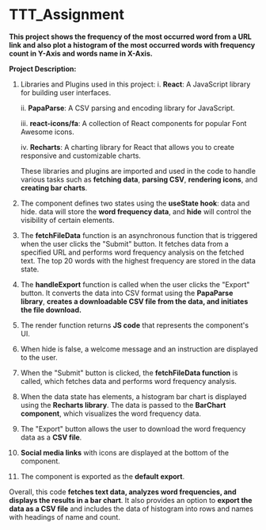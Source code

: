 # TTT_Assignment

**This project shows the frequency of the most occurred word from a URL link and also plot a histogram of the most occurred words with frequency count in Y-Axis and words name in X-Axis.**

**Project Description:**
1. Libraries and Plugins used in this project:
   i. **React**: A JavaScript library for building user interfaces.

   ii. **PapaParse**: A CSV parsing and encoding library for JavaScript.

   iii. **react-icons/fa**: A collection of React components for popular Font Awesome icons.

   iv. **Recharts**: A charting library for React that allows you to create responsive and customizable charts.

   These libraries and plugins are imported and used in the code to handle various tasks such as **fetching data**, **parsing CSV**, **rendering icons**, and        **creating bar charts**.

2. The component defines two states using the **useState hook**: data and hide. data will store the **word frequency data**, and **hide** will control the      visibility of certain elements.

3. The **fetchFileData** function is an asynchronous function that is triggered when the user clicks the "Submit" button. It fetches data from a specified URL and performs word frequency analysis on the fetched text. The top 20 words with the highest frequency are stored in the data state.

4. The **handleExport** function is called when the user clicks the "Export" button. It converts the data into CSV format using the **PapaParse library**, **creates a downloadable CSV file from the data, and initiates the file download.**

5. The render function returns **JS code** that represents the component's UI.

6. When hide is false, a welcome message and an instruction are displayed to the user.

7. When the "Submit" button is clicked, the **fetchFileData function** is called, which fetches data and performs word frequency analysis.

8. When the data state has elements, a histogram bar chart is displayed using the **Recharts library**. The data is passed to the **BarChart component**, which visualizes the word frequency data.

9. The "Export" button allows the user to download the word frequency data as a **CSV file**.

10. **Social media links** with icons are displayed at the bottom of the component.

11. The component is exported as the **default export**.

Overall, this code **fetches text data, analyzes word frequencies, and displays the results in a bar chart**. It also provides an option to **export the data as a CSV file** and includes the data of histogram into rows and names with headings of name and count.
